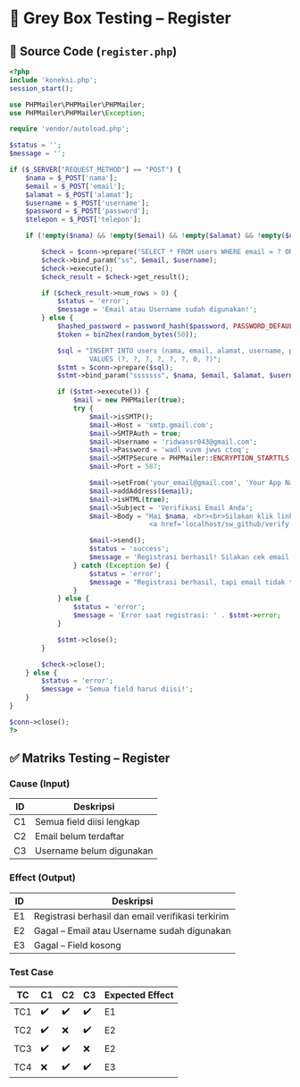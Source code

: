 
# 🧪 Grey Box Testing – Register

## 📄 Source Code (`register.php`)
```php
<?php
include 'koneksi.php';
session_start();

use PHPMailer\PHPMailer\PHPMailer;
use PHPMailer\PHPMailer\Exception;

require 'vendor/autoload.php';

$status = '';
$message = '';

if ($_SERVER["REQUEST_METHOD"] == "POST") {
    $nama = $_POST['nama'];
    $email = $_POST['email'];
    $alamat = $_POST['alamat'];
    $username = $_POST['username'];
    $password = $_POST['password'];
    $telepon = $_POST['telepon'];

    if (!empty($nama) && !empty($email) && !empty($alamat) && !empty($username) && !empty($password) && !empty($telepon)) {

        $check = $conn->prepare("SELECT * FROM users WHERE email = ? OR username = ?");
        $check->bind_param("ss", $email, $username);
        $check->execute();
        $check_result = $check->get_result();

        if ($check_result->num_rows > 0) {
            $status = 'error';
            $message = 'Email atau Username sudah digunakan!';
        } else {
            $hashed_password = password_hash($password, PASSWORD_DEFAULT);
            $token = bin2hex(random_bytes(50));

            $sql = "INSERT INTO users (nama, email, alamat, username, password, telepon, is_verified, verification_token) 
                    VALUES (?, ?, ?, ?, ?, ?, 0, ?)";
            $stmt = $conn->prepare($sql);
            $stmt->bind_param("sssssss", $nama, $email, $alamat, $username, $hashed_password, $telepon, $token);

            if ($stmt->execute()) {
                $mail = new PHPMailer(true);
                try {
                    $mail->isSMTP();
                    $mail->Host = 'smtp.gmail.com';
                    $mail->SMTPAuth = true;
                    $mail->Username = 'ridwansr043@gmail.com';
                    $mail->Password = 'wadl vuvm jwws ctoq';
                    $mail->SMTPSecure = PHPMailer::ENCRYPTION_STARTTLS;
                    $mail->Port = 587;

                    $mail->setFrom('your_email@gmail.com', 'Your App Name');
                    $mail->addAddress($email);
                    $mail->isHTML(true);
                    $mail->Subject = 'Verifikasi Email Anda';
                    $mail->Body = "Hai $nama, <br><br>Silakan klik link berikut untuk verifikasi akun Anda: 
                                   <a href='localhost/sw_github/verify.php?email=$email&token=$token'>Verifikasi Email</a>";

                    $mail->send();
                    $status = 'success';
                    $message = 'Registrasi berhasil! Silakan cek email untuk verifikasi.';
                } catch (Exception $e) {
                    $status = 'error';
                    $message = "Registrasi berhasil, tapi email tidak terkirim. Mailer Error: {$mail->ErrorInfo}";
                }
            } else {
                $status = 'error';
                $message = 'Error saat registrasi: ' . $stmt->error;
            }

            $stmt->close();
        }

        $check->close();
    } else {
        $status = 'error';
        $message = 'Semua field harus diisi!';
    }
}

$conn->close();
?>
```

## ✅ Matriks Testing – Register

### Cause (Input)
| ID  | Deskripsi                                 |
|-----|-------------------------------------------|
| C1  | Semua field diisi lengkap                 |
| C2  | Email belum terdaftar                     |
| C3  | Username belum digunakan                  |

### Effect (Output)
| ID  | Deskripsi                                                   |
|-----|-------------------------------------------------------------|
| E1  | Registrasi berhasil dan email verifikasi terkirim          |
| E2  | Gagal – Email atau Username sudah digunakan                 |
| E3  | Gagal – Field kosong                                        |

### Test Case
| TC   | C1  | C2  | C3  | Expected Effect |
|------|-----|-----|-----|------------------|
| TC1  | ✔️   | ✔️   | ✔️   | E1               |
| TC2  | ✔️   | ❌   | ✔️   | E2               |
| TC3  | ✔️   | ✔️   | ❌   | E2               |
| TC4  | ❌   | ✔️   | ✔️   | E3               |
